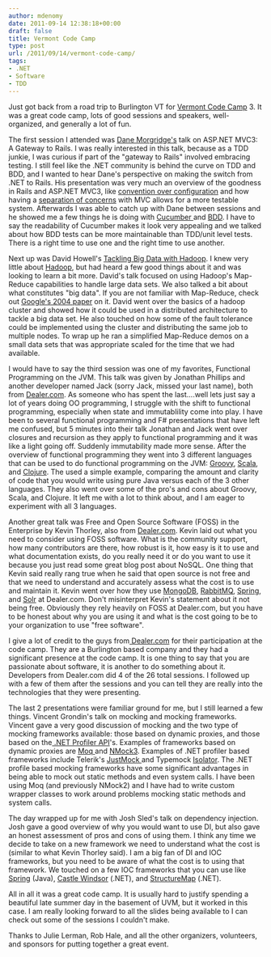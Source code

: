 ```yaml
---
author: mdenomy
date: 2011-09-14 12:38:18+00:00
draft: false
title: Vermont Code Camp
type: post
url: /2011/09/14/vermont-code-camp/
tags:
- .NET
- Software
- TDD
---
```


Just got back from a road trip to Burlington VT for [Vermont Code Camp](http://vtcodecamp.org/) 3. It was a great code camp, lots of good sessions and speakers, well-organized, and generally a lot of fun.

The first session I attended was [Dane Morgridge's](http://danemorgridge.com/) talk on ASP.NET MVC3: A Gateway to Rails. I was really interested in this talk, because as a TDD junkie, I was curious if part of the "gateway to Rails" involved embracing testing. I still feel like the .NET community is behind the curve on TDD and BDD, and I wanted to hear Dane's perspective on making the switch from .NET to Rails. His presentation was very much an overview of the goodness in Rails and ASP.NET MVC3, like [convention over configuration](http://en.wikipedia.org/wiki/Convention_over_configuration) and how having a [separation of concerns](http://weblogs.asp.net/scottgu/archive/2007/10/14/asp-net-mvc-framework.aspx) with MVC allows for a more testable system. Afterwards I was able to catch up with Dane between sessions and he showed me a few things he is doing with [Cucumber ](http://cukes.info/)and [BDD](http://en.wikipedia.org/wiki/Behavior_Driven_Development). I have to say the readability of Cucumber makes it look very appealing and we talked about how BDD tests can be more maintainable than TDD/unit level tests. There is a right time to use one and the right time to use another.

Next up was David Howell's [Tackling Big Data with Hadoop](http://www.slideshare.net/poorlytrainedape/tackling-big-data-with-hadoop-9212076). I knew very little about [Hadoop](http://hadoop.apache.org/), but had heard a few good things about it and was looking to learn a bit more. David's talk focused on using Hadoop's Map-Reduce capabilities to handle large data sets. We also talked a bit about what constitutes "big data". If you are not familiar with Map-Reduce, check out [Google's 2004 paper](http://labs.google.com/papers/mapreduce.html) on it. David went over the basics of a hadoop cluster and showed how it could be used in a distributed architecture to tackle a big data set. He also touched on how some of the fault tolerance could be implemented using the cluster and distributing the same job to multiple nodes. To wrap up he ran a simplified Map-Reduce demos on a small data sets that was appropriate scaled for the time that we had available.

I would have to say the third session was one of my favorites, Functional Programming on the JVM. This talk was given by Jonathan Phillips and another developer named Jack (sorry Jack, missed your last name), both from [Dealer.com](http://www.dealer.com/index.htm). As someone who has spent the last....well lets just say a lot of years doing OO programming, I struggle with the shift to functional programming, especially when state and immutablility come into play. I have been to several functional programming and F# presentations that have left me confused, but 5 minutes into their talk Jonathan and Jack went over closures and recursion as they apply to functional programming and it was like a light going off. Suddenly immutability made more sense. After the overview of functional programming they went into 3 different languages that can be used to do functional programming on the JVM: [Groovy](http://groovy.codehaus.org/), [Scala](http://www.scala-lang.org/), and [Clojure](http://clojure.org/). The used a simple example, comparing the amount and clarity of code that you would write using pure Java versus each of the 3 other languages. They also went over some of the pro's and cons about Groovy, Scala, and Clojure. It left me with a lot to think about, and I am eager to experiment with all 3 languages.

Another great talk was Free and Open Source Software (FOSS) in the Enterprise by Kevin Thorley, also from [Dealer.com](http://www.dealer.com/). Kevin laid out what you need to consider using FOSS software. What is the community support, how many contributors are there, how robust is it, how easy is it to use and what documentation exists, do you really need it or do you want to use it because you just read some great blog post about NoSQL. One thing that Kevin said really rang true when he said that open source is not free and that we need to understand and accurately assess what the cost is to use and maintain it. Kevin went over how they use [MongoDB](http://www.mongodb.org/), [RabbitMQ](http://www.rabbitmq.com/), [Spring](http://www.springsource.org/), and [Solr](http://lucene.apache.org/solr/) at Dealer.com. Don't misinterpret Kevin's statement about it not being free. Obviously they rely heavily on FOSS at Dealer.com, but you have to be honest about why you are using it and what is the cost going to be to your organization to use "free software".

I give a lot of credit to the guys from[ Dealer.com](http://www.dealer.com/) for their participation at the code camp. They are a Burlington based company and they had a significant presence at the code camp. It is one thing to say that you are passionate about software, it is another to do something about it. Developers from Dealer.com did 4 of the 26 total sessions. I followed up with a few of them after the sessions and you can tell they are really into the technologies that they were presenting.

The last 2 presentations were familiar ground for me, but I still learned a few things. Vincent Grondin's talk on mocking and mocking frameworks. Vincent gave a very good discussion of mocking and the two type of mocking frameworks available: those based on dynamic proxies, and those based on the[ .NET Profiler API](http://msdn.microsoft.com/en-us/magazine/cc300553.aspx)'s. Examples of frameworks based on dynamic proxies are [Moq ](http://code.google.com/p/moq/)and [NMock3](http://nmock3.codeplex.com/). Examples of .NET profiler based frameworks include Telerik's [JustMock ](http://www.telerik.com/products/mocking.aspx)and Typemock [Isolator](http://www.typemock.com/). The .NET profile based mocking frameworks have some significant advantages in being able to mock out static methods and even system calls. I have been using Moq (and previously NMock2) and I have had to write custom wrapper classes to work around problems mocking static methods and system calls.

The day wrapped up for me with Josh Sled's talk on dependency injection. Josh gave a good overview of why you would want to use DI, but also gave an honest assessment of pros and cons of using them. I think any time we decide to take on a new framework we need to understand what the cost is (similar to what Kevin Thorley said). I am a big fan of DI and IOC frameworks, but you need to be aware of what the cost is to using that framework. We touched on a few IOC frameworks that you can use like [Spring](http://www.springsource.org/) (Java), [Castle Windsor](http://docs.castleproject.org/Windsor.MainPage.ashx) (.NET), and [StructureMap](http://structuremap.net/structuremap/) (.NET).

All in all it was a great code camp. It is usually hard to justify spending a beautiful late summer day in the basement of UVM, but it worked in this case. I am really looking forward to all the slides being available to I can check out some of the sessions I couldn't make.

Thanks to Julie Lerman, Rob Hale, and all the other organizers, volunteers, and sponsors for putting together a great event.
